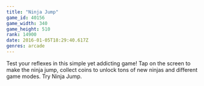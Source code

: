 ```yaml
---
title: "Ninja Jump"
game_id: 40156
game_width: 340
game_height: 510
rank: 14900
date: 2016-01-05T18:29:40.617Z
genres: arcade
---
```

Test your reflexes in this simple yet addicting game! Tap on the screen to make the ninja jump, collect coins to unlock tons of new ninjas and different game modes. Try Ninja Jump.